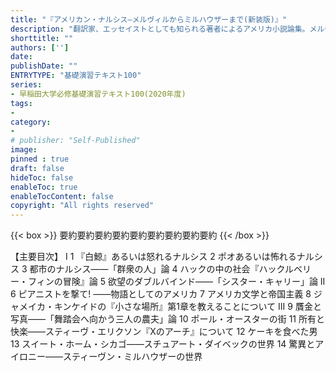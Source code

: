 ```yaml
---
title: "『アメリカン・ナルシス―メルヴィルからミルハウザーまで(新装版)』"
description: "翻訳家、エッセイストとしても知られる著者によるアメリカ小説論集。メルヴィルからオースター、エリクソン、ダイベック、ミルハウザーへ、あらゆる細部を愛惜するかのような著者のスタイルが「もうひとつのアメリカ文学」を描き出す。第27回サントリー学芸賞受賞。初版2005年。"
shorttitle: ""
authors: ['']
date: 
publishDate: ""
ENTRYTYPE: "基礎演習テキスト100"
series:
- 早稲田大学必修基礎演習テキスト100(2020年度)
tags: 
- 
category: 
- 
# publisher: "Self-Published"
image: 
pinned : true
draft: false
hideToc: false
enableToc: true
enableTocContent: false
copyright: "All rights reserved"
---
```


{{< box >}}
要約要約要約要約要約要約要約要約要約
{{< /box >}}

【主要目次】
I
1 『白鯨』あるいは怒れるナルシス
2 ポオあるいは怖れるナルシス
3 都市のナルシス――「群衆の人」論
4 ハックの中の社会『ハックルベリー・フィンの冒険』論
5 欲望のダブルバインド――「シスター・キャリー」論
II
6 ピアニストを撃て! ――物語としてのアメリカ
7 アメリカ文学と帝国主義
8 ジャメイカ・キンケイドの『小さな場所』第1章を教えることについて
III
9 贋金と写真――「舞踏会へ向かう三人の農夫」論
10 ポール・オースターの街
11 所有と快楽――スティーヴ・エリクソン『Xのアーチ』について
12 ケーキを食べた男
13 スイート・ホーム・シカゴ――スチュアート・ダイベックの世界
14 驚異とアイロニー――スティーヴン・ミルハウザーの世界